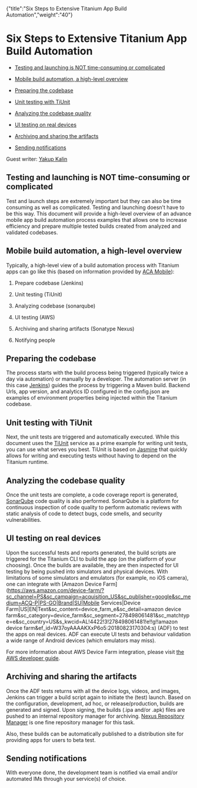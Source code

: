 {"title":"Six Steps to Extensive Titanium App Build Automation","weight":"40"} 

# Six Steps to Extensive Titanium App Build Automation

*   [Testing and launching is NOT time-consuming or complicated](#TestingandlaunchingisNOTtime-consumingorcomplicated)
    
*   [Mobile build automation, a high-level overview](#Mobilebuildautomation,ahigh-leveloverview)
    
*   [Preparing the codebase](#Preparingthecodebase)
    
*   [Unit testing with TiUnit](#UnittestingwithTiUnit)
    
*   [Analyzing the codebase quality](#Analyzingthecodebasequality)
    
*   [UI testing on real devices](#UItestingonrealdevices)
    
*   [Archiving and sharing the artifacts](#Archivingandsharingtheartifacts)
    
*   [Sending notifications](#Sendingnotifications)
    

Guest writer: [Yakup Kalin](https://www.appcelerator.com/blog/author/yakup-kalin/)

## Testing and launching is NOT time-consuming or complicated

Test and launch steps are extremely important but they can also be time consuming as well as complicated. Testing and launching doesn’t have to be this way. This document will provide a high-level overview of an advance mobile app build automation process examples that allows one to increase efficiency and prepare multiple tested builds created from analyzed and validated codebases.

## Mobile build automation, a high-level overview

Typically, a high-level view of a build automation process with Titanium apps can go like this (based on information provided by [ACA Mobile](https://mobile.aca-it.be/)):

1.  Prepare codebase (Jenkins)
    
2.  Unit testing (TiUnit)
    
3.  Analyzing codebase (sonarqube)
    
4.  UI testing (AWS)
    
5.  Archiving and sharing artifacts (Sonatype Nexus)
    
6.  Notifying people
    

## Preparing the codebase

The process starts with the build process being triggered (typically twice a day via automation) or manually by a developer. The automation server (in this case [Jenkins](https://jenkins.io/)) guides the process by triggering a Maven build. Backend Urls, app version, and analytics ID configured in the config.json are examples of environment properties being injected within the Titanium codebase.

## Unit testing with TiUnit

Next, the unit tests are triggered and automatically executed. While this document uses the [TiUnit](https://github.com/aca-mobile/ti-unit) service as a prime example for writing unit tests, you can use what serves you best. TiUnit is based on [Jasmine](https://jasmine.github.io/) that quickly allows for writing and executing tests without having to depend on the Titanium runtime.

## Analyzing the codebase quality

Once the unit tests are complete, a code coverage report is generated, [SonarQube](https://www.sonarqube.org/) code quality is also performed. SonarQube is a platform for continuous inspection of code quality to perform automatic reviews with static analysis of code to detect bugs, code smells, and security vulnerabilities.

## UI testing on real devices

Upon the successful tests and reports generated, the build scripts are triggered for the Titanium CLI to build the app (on the platform of your choosing). Once the builds are available, they are then inspected for UI testing by being pushed into simulators and physical devices. With limitations of some simulators and emulators (for example, no iOS camera), one can integrate with [Amazon Device Farm](https://aws.amazon.com/device-farm/?sc_channel=PS&sc_campaign=acquisition_US&sc_publisher=google&sc_medium=ACQ-P|PS-GO|Brand|SU|Mobile Services|Device Farm|US|EN|Text&sc_content=device_farm_e&sc_detail=amazon device farm&sc_category=device_farm&sc_segment=278498061481&sc_matchtype=e&sc_country=US&s_kwcid=AL!4422!3!278498061481!e!!g!!amazon device farm&ef_id=W37oyAAAAKXxP6o5:20180823170304:s) (ADF) to test the apps on real devices. ADF can execute UI tests and behaviour validation a wide range of Android devices (which emulators may miss).

For more information about AWS Device Farm integration, please visit [the AWS developer guide](https://docs.aws.amazon.com/devicefarm/latest/developerguide/continuous-integration-jenkins-plugin.html).

## Archiving and sharing the artifacts

Once the ADF tests returns with all the device logs, videos, and images, Jenkins can trigger a build script again to initiate the (test) launch. Based on the configuration, development, ad hoc, or release/production, builds are generated and signed. Upon signing, the builds (.ipa and/or .apk) files are pushed to an internal repository manager for archiving. [Nexus Repository Manager](https://www.sonatype.com/nexus-repository-sonatype) is one fine repository manager for this task.

Also, these builds can be automatically published to a distribution site for providing apps for users to beta test.

## Sending notifications

With everyone done, the development team is notified via email and/or automated IMs through your service(s) of choice.